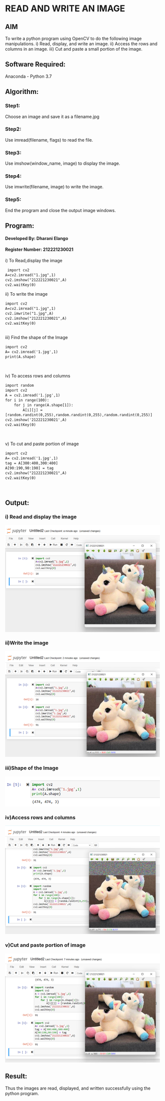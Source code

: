 # READ AND WRITE AN IMAGE
## AIM
To write a python program using OpenCV to do the following image manipulations.
i) Read, display, and write an image.
ii) Access the rows and columns in an image.
iii) Cut and paste a small portion of the image.

## Software Required:
Anaconda - Python 3.7
## Algorithm:
### Step1:
Choose an image and save it as a filename.jpg
### Step2:
Use imread(filename, flags) to read the file.
### Step3:
Use imshow(window_name, image) to display the image.
### Step4:
Use imwrite(filename, image) to write the image.
### Step5:
End the program and close the output image windows.
## Program:
#### Developed By: Dharani Elango
#### Register Number: 212221230021
i) To Read,display the image
```
 import cv2
A=cv2.imread("1.jpg",1)
cv2.imshow("212221230021",A)
cv2.waitKey(0) 

```
ii) To write the image
```
import cv2
A=cv2.imread("1.jpg",1)
cv2.imwrite("1.jpg",A)
cv2.imshow("212221230021",A)
cv2.waitKey(0)


```
iii) Find the shape of the Image
```
import cv2
A= cv2.imread('1.jpg',1)
print(A.shape)



```
iv) To access rows and columns

```
import random
import cv2
A = cv2.imread('1.jpg',1)
for i in range(100):
    for j in range(A.shape[1]):
        A[i][j] = [random.randint(0,255),random.randint(0,255),random.randint(0,255)]
cv2.imshow('212221230021',A)
cv2.waitKey(0)



```
v) To cut and paste portion of image
```
import cv2
A= cv2.imread('1.jpg',1)
tag = A[300:400,300:400]
A[90:190,90:190] = tag
cv2.imshow("212221230021",A)
cv2.waitKey(0)



```

## Output:

### i) Read and display the image

![o](1.png)

### ii)Write the image

![o](2.png)

### iii)Shape of the Image

![o](3.png)

### iv)Access rows and columns
![o](4.png)

### v)Cut and paste portion of image
![o](5.png)

## Result:
Thus the images are read, displayed, and written successfully using the python program.


